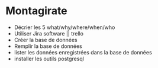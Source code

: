 # Montagirate


<ul>
  <li> Décrier les 5 what/why/where/when/who </li>
  <li> Utiliser Jira software || trello </li>
  <li> Créer la base de données</li>
  <li> Remplir la base de données</li>
  <li>lister les données enregistrées dans la base de données </li>
  <li> installer les outils postgresql</li>
</ul>
